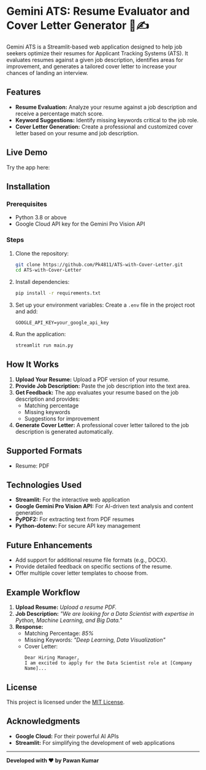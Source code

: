 # Gemini ATS: Resume Evaluator and Cover Letter Generator 📄✍️

Gemini ATS is a Streamlit-based web application designed to help job seekers optimize their resumes for Applicant Tracking Systems (ATS). It evaluates resumes against a given job description, identifies areas for improvement, and generates a tailored cover letter to increase your chances of landing an interview.

## Features
- **Resume Evaluation:** Analyze your resume against a job description and receive a percentage match score.
- **Keyword Suggestions:** Identify missing keywords critical to the job role.
- **Cover Letter Generation:** Create a professional and customized cover letter based on your resume and job description.

## Live Demo
Try the app here:

## Installation

### Prerequisites
- Python 3.8 or above
- Google Cloud API key for the Gemini Pro Vision API

### Steps
1. Clone the repository:
   ```bash
   git clone https://github.com/Pk4811/ATS-with-Cover-Letter.git
   cd ATS-with-Cover-Letter
   ```

2. Install dependencies:
   ```bash
   pip install -r requirements.txt
   ```

3. Set up your environment variables:
   Create a `.env` file in the project root and add:
   ```
   GOOGLE_API_KEY=your_google_api_key
   ```

4. Run the application:
   ```bash
   streamlit run main.py
   ```

## How It Works
1. **Upload Your Resume:** Upload a PDF version of your resume.
2. **Provide Job Description:** Paste the job description into the text area.
3. **Get Feedback:** The app evaluates your resume based on the job description and provides:
   - Matching percentage
   - Missing keywords
   - Suggestions for improvement
4. **Generate Cover Letter:** A professional cover letter tailored to the job description is generated automatically.

## Supported Formats
- Resume: PDF

## Technologies Used
- **Streamlit:** For the interactive web application
- **Google Gemini Pro Vision API:** For AI-driven text analysis and content generation
- **PyPDF2:** For extracting text from PDF resumes
- **Python-dotenv:** For secure API key management

## Future Enhancements
- Add support for additional resume file formats (e.g., DOCX).
- Provide detailed feedback on specific sections of the resume.
- Offer multiple cover letter templates to choose from.

## Example Workflow
1. **Upload Resume:** *Upload a resume PDF.*
2. **Job Description:** *"We are looking for a Data Scientist with expertise in Python, Machine Learning, and Big Data."*
3. **Response:**
   - Matching Percentage: *85%*
   - Missing Keywords: *"Deep Learning, Data Visualization"*
   - Cover Letter: 
     ```
     Dear Hiring Manager,
     I am excited to apply for the Data Scientist role at [Company Name]...
     ```

## License
This project is licensed under the [MIT License](LICENSE).

## Acknowledgments
- **Google Cloud:** For their powerful AI APIs
- **Streamlit:** For simplifying the development of web applications

---

**Developed with ❤️ by Pawan  Kumar**
```
